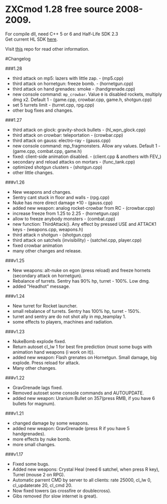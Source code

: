 # ZXCmod 1.28 free source 2008-2009.

For compile dll, need C++ 5 or 6 and Half-Life SDK 2.3  
Get current HL SDK [here](https://github.com/ValveSoftware/halflife). 

Visit [this](https://github.com/ZXCmod/ZXCmod-info) repo for read other information. 

#Changelog

###1.28 

- third attack on mp5: lazers with little zap. - (mp5.cpp)
- third attack on hornetgun: freeze bomb. - (hornetgun.cpp)
- third attack on hand grenades: smoke - (handgrenade.cpp)
- new console command: `mp_crowbar`. Value `0` is disabled rockets, multiply dmg x2. Default 1 - (game.cpp, crowbar.cpp, game.h, shotgun.cpp)
- set 5 turrets limit - (turret.cpp, rpg.cpp)
- other bug fixes and changes. 


###1.27 
 
- third attack on glock: gravity-shock bullets - (hl_wpn_glock.cpp)
- third attack on crowbar: teleportation - (crowbar.cpp)
- third attack on gauss: electro-ray - (gauss.cpp)
- new console command: mp_fragmonsters. Allow any values. Default 1 - (game.cpp, combat.cpp, game.h)
- fixed: client-side animation disabled. - (client.cpp & anothers with FEV_)
- secondary and reload attacks on mortars - (func_tank.cpp)
- optimized shotgun clusters - (shotgun.cpp)
- other little changes. 


###v1.26

- New weapons and changes.
- Sentry cant stuck in floor and walls - (rpg.cpp)
- Nuke has more direct damage *10 - (gauss.cpp)
- added new weapon: analog rocket-crowbar from RC - (crowbar.cpp)
- increase freeze from 1.25 to 2.25 - (hornetgun.cpp)
- allow to freeze anybody monsters - (combat.cpp)
- new function: ThirdAttack(). Any effect by pressed USE and ATTACK1 keys - (weapons.cpp, weapons.h)
- third attack n shotgun - (shotgun.cpp)
- third attack on satchels (invisibility) - (satchel.cpp, player.cpp)
- fixed crowbar animation                                                                             
- many other changes and release.


###v1.25

- New weapons: alt-nuke on egon (press reload) and freeze hornets (secondary attack on hornetgun).
- Rebalance of turrets. Sentry has 90% hp, turret - 100%. Low dmg.
- added "Headhot" message.


###v1.24

- New turret for Rocket launcher.
- small rebalance of turrets. Sentry has 100% hp, turret - 150%.
- turret and sentry are do not shot ally in mp_teamplay 1.
- some effects to players, machines and radiation. 


###v1.23
- NukeBomb explode fixed.
- Return autoset cl_lw 1 for best fire prediction (must some bugs with animation hand weapons (i work on it)).
- added new weapon: Flash grenates on Hornetgun. Small damage, big explode. Press reload for attack.
- Many other changes.


###v1.22
- GravGrenade lags fixed.
- Removed autoset some console commands and AUTOUPDATE.
- added new weapon: Uranium Bullet on 357(press RMB, if you have 6 bullets for magnum).


###v1.21
- changed damage by some weapons.
- added new weapon: GravGrenade (press R if you have 5 handgrenades).
- more effects by nuke bomb.
- more small changes.


###v1.17
- Fixed some bugs.
- Added new weapons: Crystal Heal (need 6 satchel, when press R key), Turrel (mouse 2 on RPG).
- Automatic parrent CMD by server to all clients: rate 25000, cl_lw 0, cl_updaterate 20, cl_cmd 20.
- Now fixed towers (as crossfire or doublecross).
- Gibs removed (for slow internet is great).